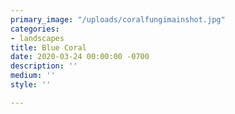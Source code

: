 ```yaml
---
primary_image: "/uploads/coralfungimainshot.jpg"
categories:
- landscapes
title: Blue Coral
date: 2020-03-24 00:00:00 -0700
description: ''
medium: ''
style: ''

---
```

